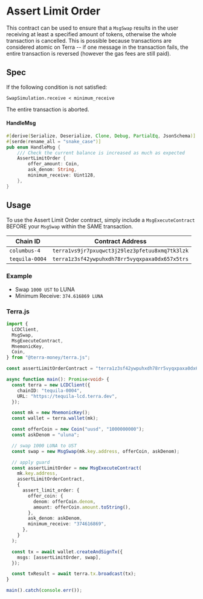 # Assert Limit Order

This contract can be used to ensure that a `MsgSwap` results in the user receiving at least a specified amount of tokens, otherwise the whole transaction is cancelled. This is possible because transactions are considered atomic on Terra -- if one message in the transaction fails, the entire transaction is reversed (however the gas fees are still paid).

## Spec

If the following condition is not satisfied:

`SwapSimulation.receive < minimum_receive`

The entire transaction is aborted.

#### HandleMsg

```rust
#[derive(Serialize, Deserialize, Clone, Debug, PartialEq, JsonSchema)]
#[serde(rename_all = "snake_case")]
pub enum HandleMsg {
    /// Check the current balance is increased as much as expected
    AssertLimitOrder {
        offer_amount: Coin,
        ask_denom: String,
        minimum_receive: Uint128,
    },
}
```

## Usage

To use the Assert Limit Order contract, simply include a `MsgExecuteContract` BEFORE your `MsgSwap` within the SAME transaction.

| Chain ID       | Contract Address                               |
| -------------- | ---------------------------------------------- |
| `columbus-4`   | `terra1vs9jr7pxuqwct3j29lez3pfetuu8xmq7tk3lzk` |
| `tequila-0004` | `terra1z3sf42ywpuhxdh78rr5vyqxpaxa0dx657x5trs` |

### Example

- Swap `1000 UST` to LUNA
- Minimum Receive: `374.616869 LUNA`

### Terra.js

```ts
import {
  LCDClient,
  MsgSwap,
  MsgExecuteContract,
  MnemonicKey,
  Coin,
} from "@terra-money/terra.js";

const assertLimitOrderContract = "terra1z3sf42ywpuhxdh78rr5vyqxpaxa0dx657x5trs";

async function main(): Promise<void> {
  const terra = new LCDClient({
    chainID: "tequila-0004",
    URL: "https://tequila-lcd.terra.dev",
  });

  const mk = new MnemonicKey();
  const wallet = terra.wallet(mk);

  const offerCoin = new Coin("uusd", "1000000000");
  const askDenom = "uluna";

  // swap 1000 LUNA to UST
  const swap = new MsgSwap(mk.key.address, offerCoin, askDenom);

  // apply guard
  const assertLimitOrder = new MsgExecuteContract(
    mk.key.address,
    assertLimitOrderContract,
    {
      assert_limit_order: {
        offer_coin: {
          denom: offerCoin.denom,
          amount: offerCoin.amount.toString(),
        },
        ask_denom: askDenom,
        minimum_receive: "374616869",
      },
    }
  );

  const tx = await wallet.createAndSignTx({
    msgs: [assertLimitOrder, swap],
  });

  const txResult = await terra.tx.broadcast(tx);
}

main().catch(console.err());
```
